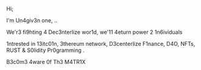 Hi;

I'm Un4giv3n one, .. 

We'r3 fi9hting 4 Dec3nterlize wor1d, we'11 4eturn power 2 1n6ividuals

1ntrested in 13itc01n, 3thereum network, D3centerlize F1nance, D4O, NFTs, RUST & S0lidity Pr0gramming . 

B3c0m3 4ware 0f Th3 M4TR1X







